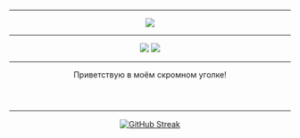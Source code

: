 <hr>
<div id="gif" align="center">
  <img src="https://i.imgur.com/J6dO5Dq.gif"></img>
</div>
<hr>
<div id="badges" align="center">
  <img src="https://img.shields.io/badge/JavaScript-gray?style=for-the-badge&logo=javascript&logoColor=%23F7DF1E"></img>

  <a href="https://openuserjs.org/scripts/Ibirtem/CatWar_UwU">
    <img src="https://img.shields.io/badge/🌦️CatWar_UwU-blue?style=for-the-badge"></img>
  </a>
</div>
<hr>
<div id="header" align="center">
  <header>Приветствую в моём скромном уголке!</header>
</div>
<hr>
<div align="center" style="margin-top: 15px;">
  <a href="https://git.io/streak-stats"><img src="https://streak-stats.demolab.com?user=Ibirtem&theme=dark&hide_total_contributions=true" alt="GitHub Streak" /></a>
</div>
